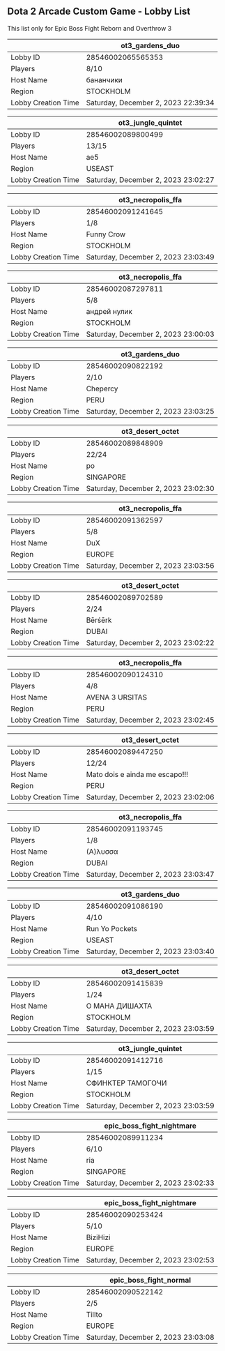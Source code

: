 ## Dota 2 Arcade Custom Game - Lobby List

This list only for Epic Boss Fight Reborn and Overthrow 3

|  | ot3_gardens_duo |
| ------ | ------ |
| Lobby ID | 28546002065565353 |
| Players | 8/10 |
| Host Name | бананчики |
| Region | STOCKHOLM |
| Lobby Creation Time | Saturday, December 2, 2023 22:39:34 |


|  | ot3_jungle_quintet |
| ------ | ------ |
| Lobby ID | 28546002089800499 |
| Players | 13/15 |
| Host Name | ae5 |
| Region | USEAST |
| Lobby Creation Time | Saturday, December 2, 2023 23:02:27 |


|  | ot3_necropolis_ffa |
| ------ | ------ |
| Lobby ID | 28546002091241645 |
| Players | 1/8 |
| Host Name | Funny Crow |
| Region | STOCKHOLM |
| Lobby Creation Time | Saturday, December 2, 2023 23:03:49 |


|  | ot3_necropolis_ffa |
| ------ | ------ |
| Lobby ID | 28546002087297811 |
| Players | 5/8 |
| Host Name | андрей нулик |
| Region | STOCKHOLM |
| Lobby Creation Time | Saturday, December 2, 2023 23:00:03 |


|  | ot3_gardens_duo |
| ------ | ------ |
| Lobby ID | 28546002090822192 |
| Players | 2/10 |
| Host Name | Chepercy |
| Region | PERU |
| Lobby Creation Time | Saturday, December 2, 2023 23:03:25 |


|  | ot3_desert_octet |
| ------ | ------ |
| Lobby ID | 28546002089848909 |
| Players | 22/24 |
| Host Name | po |
| Region | SINGAPORE |
| Lobby Creation Time | Saturday, December 2, 2023 23:02:30 |


|  | ot3_necropolis_ffa |
| ------ | ------ |
| Lobby ID | 28546002091362597 |
| Players | 5/8 |
| Host Name | DuX |
| Region | EUROPE |
| Lobby Creation Time | Saturday, December 2, 2023 23:03:56 |


|  | ot3_desert_octet |
| ------ | ------ |
| Lobby ID | 28546002089702589 |
| Players | 2/24 |
| Host Name | Bērśērk |
| Region | DUBAI |
| Lobby Creation Time | Saturday, December 2, 2023 23:02:22 |


|  | ot3_necropolis_ffa |
| ------ | ------ |
| Lobby ID | 28546002090124310 |
| Players | 4/8 |
| Host Name | AVENA 3 URSITAS |
| Region | PERU |
| Lobby Creation Time | Saturday, December 2, 2023 23:02:45 |


|  | ot3_desert_octet |
| ------ | ------ |
| Lobby ID | 28546002089447250 |
| Players | 12/24 |
| Host Name | Mato dois e ainda me escapo!!! |
| Region | PERU |
| Lobby Creation Time | Saturday, December 2, 2023 23:02:06 |


|  | ot3_necropolis_ffa |
| ------ | ------ |
| Lobby ID | 28546002091193745 |
| Players | 1/8 |
| Host Name | (Α)λυσσα |
| Region | DUBAI |
| Lobby Creation Time | Saturday, December 2, 2023 23:03:47 |


|  | ot3_gardens_duo |
| ------ | ------ |
| Lobby ID | 28546002091086190 |
| Players | 4/10 |
| Host Name | Run Yo Pockets |
| Region | USEAST |
| Lobby Creation Time | Saturday, December 2, 2023 23:03:40 |


|  | ot3_desert_octet |
| ------ | ------ |
| Lobby ID | 28546002091415839 |
| Players | 1/24 |
| Host Name | О МАНА ДИШАХТА |
| Region | STOCKHOLM |
| Lobby Creation Time | Saturday, December 2, 2023 23:03:59 |


|  | ot3_jungle_quintet |
| ------ | ------ |
| Lobby ID | 28546002091412716 |
| Players | 1/15 |
| Host Name | СФИНКТЕР ТАМОГОЧИ |
| Region | STOCKHOLM |
| Lobby Creation Time | Saturday, December 2, 2023 23:03:59 |


|  | epic_boss_fight_nightmare |
| ------ | ------ |
| Lobby ID | 28546002089911234 |
| Players | 6/10 |
| Host Name | ria |
| Region | SINGAPORE |
| Lobby Creation Time | Saturday, December 2, 2023 23:02:33 |


|  | epic_boss_fight_nightmare |
| ------ | ------ |
| Lobby ID | 28546002090253424 |
| Players | 5/10 |
| Host Name | BiziHizi |
| Region | EUROPE |
| Lobby Creation Time | Saturday, December 2, 2023 23:02:53 |


|  | epic_boss_fight_normal |
| ------ | ------ |
| Lobby ID | 28546002090522142 |
| Players | 2/5 |
| Host Name | Tillto |
| Region | EUROPE |
| Lobby Creation Time | Saturday, December 2, 2023 23:03:08 |


